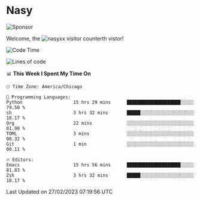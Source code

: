# Nasy

<!--
<p align="center">
<img height="200" src="https://github-readme-stats.vercel.app/api?username=nasyxx&count_private=true&show_icons=true&theme=dracula&include_all_commits=true"/>
<img height="200" src="https://github-readme-stats.vercel.app/api/top-langs/?username=nasyxx&theme=dracula&hide=html,jupyter+notebook&count_private=true&show_icons=true"/>
</p>

  
----------------
-->

![Sponsor](https://img.shields.io/static/v1.svg?label=Sponsor&message=%E2%9D%A4&logo=GitHub&style=flat&color=pink)
 
Welcome, the ![nasyxx visitor counter](https://count.getloli.com/get/@nasyxx?theme=rule34)th vistor!
 
<!--START_SECTION:waka-->
![Code Time](http://img.shields.io/badge/Code%20Time-3%2C190%20hrs%2036%20mins-blue)

![Lines of code](https://img.shields.io/badge/From%20Hello%20World%20I%27ve%20Written-6.0%20million%20lines%20of%20code-blue)

📊 **This Week I Spent My Time On** 

```text
🕑︎ Time Zone: America/Chicago

💬 Programming Languages: 
Python                   15 hrs 29 mins      ████████████████████░░░░░   79.50 % 
sh                       3 hrs 32 mins       █████░░░░░░░░░░░░░░░░░░░░   18.17 % 
Org                      22 mins             ░░░░░░░░░░░░░░░░░░░░░░░░░   01.90 % 
TOML                     3 mins              ░░░░░░░░░░░░░░░░░░░░░░░░░   00.32 % 
Git                      1 min               ░░░░░░░░░░░░░░░░░░░░░░░░░   00.11 % 

🔥 Editors: 
Emacs                    15 hrs 56 mins      ████████████████████░░░░░   81.83 % 
Zsh                      3 hrs 32 mins       █████░░░░░░░░░░░░░░░░░░░░   18.17 % 
```


 Last Updated on 27/02/2023 07:19:56 UTC
<!--END_SECTION:waka-->

<!-- ![visitors](https://visitor-badge.laobi.icu/badge?page_id=nasyxx.nasyxx) -->
